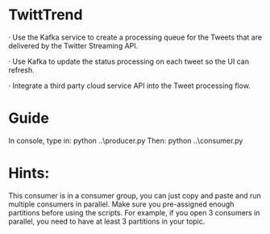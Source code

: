 # TwittTrend
· Use the Kafka service to create a processing queue for the Tweets that are delivered by the Twitter Streaming API. 

· Use Kafka to update the status processing on each tweet so the UI can refresh. 

· Integrate a third party cloud service API into the Tweet processing flow.

# Guide
In console, type in:
  python ..\producer.py
Then:
  python ..\consumer.py
  
# Hints:
This consumer is in a consumer group, you can just copy and paste and run multiple consumers in parallel. Make sure you pre-assigned enough partitions before using the scripts. For example, if you open 3 consumers in parallel, you need to have at least 3 partitions in your topic.
